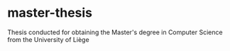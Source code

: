 # master-thesis
Thesis conducted for obtaining the Master's degree in Computer Science from the University of Liège
